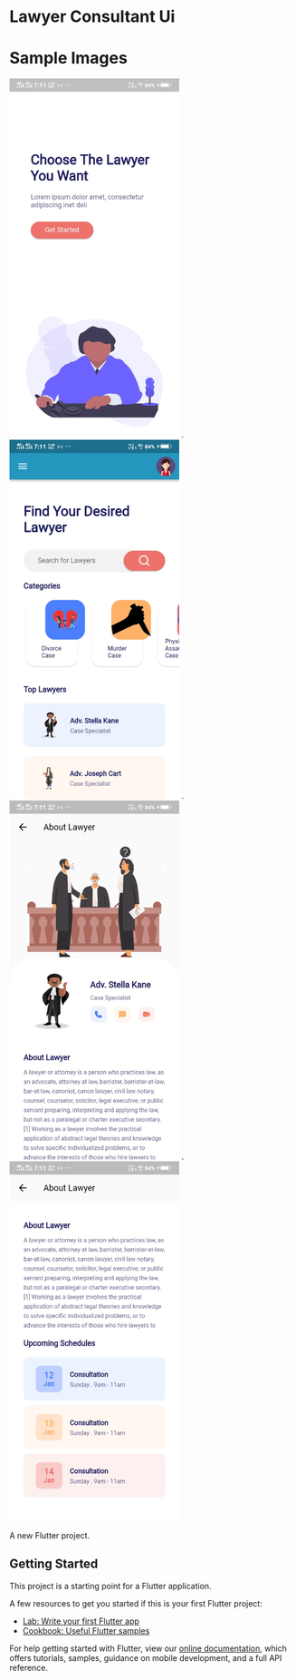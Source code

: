 # Lawyer Consultant Ui

# Sample Images


<img width="300" src="https://github.com/Justin-roy/Lawyer-Consultant-Ui/blob/master/lawyerUi%20Screenshots/1.jpg"> .
<img width="300" src="https://github.com/Justin-roy/Lawyer-Consultant-Ui/blob/master/lawyerUi%20Screenshots/2.jpg"> .
<img width="300" src="https://github.com/Justin-roy/Lawyer-Consultant-Ui/blob/master/lawyerUi%20Screenshots/3.jpg"> .
<img width="300" src="https://github.com/Justin-roy/Lawyer-Consultant-Ui/blob/master/lawyerUi%20Screenshots/4.jpg"> 

A new Flutter project.

## Getting Started

This project is a starting point for a Flutter application.

A few resources to get you started if this is your first Flutter project:

- [Lab: Write your first Flutter app](https://flutter.dev/docs/get-started/codelab)
- [Cookbook: Useful Flutter samples](https://flutter.dev/docs/cookbook)

For help getting started with Flutter, view our
[online documentation](https://flutter.dev/docs), which offers tutorials,
samples, guidance on mobile development, and a full API reference.
